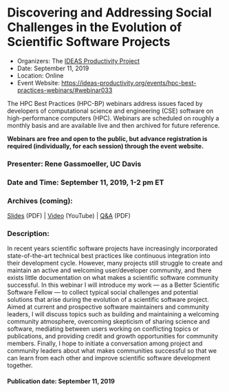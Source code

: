 # Discovering and Addressing Social Challenges in the Evolution of Scientific Software Projects

- Organizers: The [IDEAS Productivity Project](https://ideas-productivity.org/)
- Date: September 11, 2019
- Location: Online
- Event Website: https://ideas-productivity.org/events/hpc-best-practices-webinars/#webinar033

The HPC Best Practices (HPC-BP) webinars address issues faced by developers of computational science and engineering (CSE) software on high-performance computers (HPC). Webinars are scheduled on roughly a monthly basis and are available live and then archived for future reference. 

**Webinars are free and open to the public, but advance registration is required (individually, for each session) through the event website.**

### Presenter: Rene Gassmoeller, UC Davis

### Date and Time:  September 11, 2019, 1-2 pm ET

### Archives (coming): 
[Slides](http://ideas-productivity.org/wordpress/wp-content/uploads/2019/09/webinar033-social-challenges.pdf) (PDF) | [Video](https://www.youtube.com/watch?v=XrjtdlOmmf8) (YouTube) | [Q&A](http://ideas-productivity.org/wordpress/wp-content/uploads/2019/09/webinar033-socialchallenges-qa.pdf) (PDF)

### Description: 
In recent years scientific software projects have increasingly incorporated state-of-the-art technical best practices like continuous integration into their development cycle. However, many projects still struggle to create and maintain an active and welcoming user/developer community, and there exists little documentation on what makes a scientific software community successful. In this webinar I will introduce my work — as a Better Scientific Software Fellow — to collect typical social challenges and potential solutions that arise during the evolution of a scientific software project. Aimed at current and prospective software maintainers and community leaders, I will discuss topics such as building and maintaining a welcoming community atmosphere, overcoming skepticism of sharing science and software, mediating between users working on conflicting topics or publications, and providing credit and growth opportunities for community members. Finally, I hope to initiate a conversation among project and community leaders about what makes communities successful so that we can learn from each other and improve scientific software development together.

#### Publication date: September 11, 2019


<!---
Publish: no
Categories: collaboration
Topics: strategies for more effective teams
Tags: 
Level: 2
Prerequisites: none
Aggregate: stand-alone and subresource 
--->
